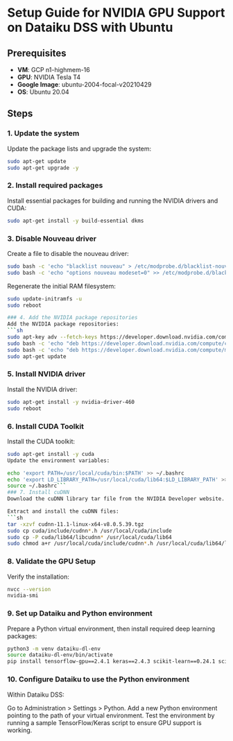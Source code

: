 # Setup Guide for NVIDIA GPU Support on Dataiku DSS with Ubuntu

## Prerequisites

- **VM**: GCP n1-highmem-16
- **GPU**: NVIDIA Tesla T4
- **Google Image**: ubuntu-2004-focal-v20210429
- **OS**: Ubuntu 20.04

## Steps

### 1. Update the system

Update the package lists and upgrade the system:

```sh
sudo apt-get update
sudo apt-get upgrade -y
```
### 2. Install required packages
Install essential packages for building and running the NVIDIA drivers and CUDA:

```sh
sudo apt-get install -y build-essential dkms
```
### 3. Disable Nouveau driver
Create a file to disable the nouveau driver:
```sh
sudo bash -c 'echo "blacklist nouveau" > /etc/modprobe.d/blacklist-nouveau.conf'
sudo bash -c 'echo "options nouveau modeset=0" >> /etc/modprobe.d/blacklist-nouveau.conf'
```
Regenerate the initial RAM filesystem:
```sh
sudo update-initramfs -u
sudo reboot

### 4. Add the NVIDIA package repositories
Add the NVIDIA package repositories:
```sh
sudo apt-key adv --fetch-keys https://developer.download.nvidia.com/compute/cuda/repos/ubuntu2004/x86_64/7fa2af80.pub
sudo bash -c 'echo "deb https://developer.download.nvidia.com/compute/cuda/repos/ubuntu2004/x86_64/ /" > /etc/apt/sources.list.d/cuda.list'
sudo bash -c 'echo "deb https://developer.download.nvidia.com/compute/machine-learning/repos/ubuntu2004/x86_64/ /" > /etc/apt/sources.list.d/cuda_learn.list'
sudo apt-get update
```
### 5. Install NVIDIA driver
Install the NVIDIA driver:
```sh
sudo apt-get install -y nvidia-driver-460
sudo reboot
```
### 6. Install CUDA Toolkit
Install the CUDA toolkit:
```sh
sudo apt-get install -y cuda
Update the environment variables:

echo 'export PATH=/usr/local/cuda/bin:$PATH' >> ~/.bashrc
echo 'export LD_LIBRARY_PATH=/usr/local/cuda/lib64:$LD_LIBRARY_PATH' >> ~/.bashrc
source ~/.bashrc```
### 7. Install cuDNN
Download the cuDNN library tar file from the NVIDIA Developer website.

Extract and install the cuDNN files:
```sh
tar -xzvf cudnn-11.1-linux-x64-v8.0.5.39.tgz
sudo cp cuda/include/cudnn*.h /usr/local/cuda/include
sudo cp -P cuda/lib64/libcudnn* /usr/local/cuda/lib64
sudo chmod a+r /usr/local/cuda/include/cudnn*.h /usr/local/cuda/lib64/libcudnn*
```
### 8. Validate the GPU Setup
Verify the installation:
```sh
nvcc --version
nvidia-smi
```
### 9. Set up Dataiku and Python environment
Prepare a Python virtual environment, then install required deep learning packages:
```sh
python3 -m venv dataiku-dl-env
source dataiku-dl-env/bin/activate
pip install tensorflow-gpu==2.4.1 keras==2.4.3 scikit-learn==0.24.1 scipy==1.6.0 statsmodels==0.12.1 jinja2==2.11.3 flask==1.1.2 h5py==2.10.0 pillow==8.1.0 cloudpickle==1.6.0 matplotlib==3.3.4
```
### 10. Configure Dataiku to use the Python environment
Within Dataiku DSS:

Go to Administration > Settings > Python.
Add a new Python environment pointing to the path of your virtual environment.
Test the environment by running a sample TensorFlow/Keras script to ensure GPU support is working.
